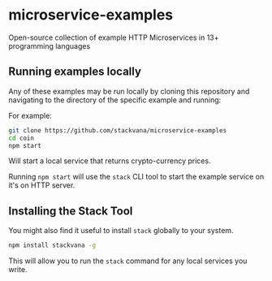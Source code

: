 # microservice-examples

Open-source collection of example HTTP Microservices in 13+ programming languages

## Running examples locally

Any of these examples may be run locally by cloning this repository and navigating to the directory of the specific example and running:

For example:

```bash
git clone https://github.com/stackvana/microservice-examples
cd coin
npm start
```

Will start a local service that returns crypto-currency prices.

Running `npm start` will use the `stack` CLI tool to start the example service on it's on HTTP server.

## Installing the Stack Tool

You might also find it useful to install `stack` globally to your system.

```bash
npm install stackvana -g
```

This will allow you to run the `stack` command for any local services you write.